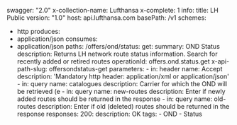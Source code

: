 swagger: "2.0"
x-collection-name: Lufthansa
x-complete: 1
info:
  title: LH Public
  version: "1.0"
host: api.lufthansa.com
basePath: /v1
schemes:
- http
produces:
- application/json
consumes:
- application/json
paths:
  /offers/ond/status:
    get:
      summary: OND Status
      description: Returns LH network route status information. Search for recently
        added or retired routes
      operationId: offers.ond.status.get
      x-api-path-slug: offersondstatus-get
      parameters:
      - in: header
        name: Accept
        description: 'Mandatory http header:  application/xml or application/json'
      - in: query
        name: catalogues
        description: Carrier for which the OND will be retrieved (e
      - in: query
        name: new-routes
        description: Enter if newly added routes should be returned in the response
      - in: query
        name: old-routes
        description: Enter if old (deleted) routes should be returned in the response
      responses:
        200:
          description: OK
      tags:
      - OND
      - Status